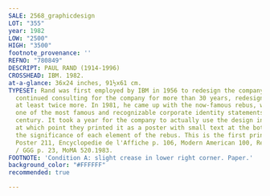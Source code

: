 ```yaml
---
SALE: 2568_graphicdesign
LOT: "355"
year: 1982
LOW: "2500"
HIGH: "3500"
footnote_provenance: ''
REFNO: "780849"
DESCRIPT: PAUL RAND (1914-1996)
CROSSHEAD: IBM. 1982.
at-a-glance: 36x24 inches, 91½x61 cm.
TYPESET: Rand was first employed by IBM in 1956 to redesign the company's logo. He
  continued consulting for the company for more than 30 years, redesigning their logo
  at least twice more. In 1981, he came up with the now-famous rebus, which has become
  one of the most famous and recognizable corporate identity statements of the 20th
  century. It took a year for the company to actually use the design in promotion,
  at which point they printed it as a poster with small text at the bottom explaining
  the significance of each element of the rebus. This is the first printing. Modern
  Poster 211, Encyclopedie de l'Affiche p. 106, Modern American 100, Resnick 72, Rand
  / GGG p. 23, MoMA 520.1983.
FOOTNOTE: 'Condition A: slight crease in lower right corner. Paper.'
background_color: "#FFFFFF"
recommended: true

---
```

